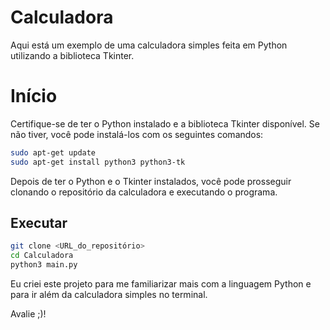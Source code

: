 # Calculadora
Aqui está um exemplo de uma calculadora simples feita em Python utilizando a biblioteca Tkinter.

# Início
Certifique-se de ter o Python instalado e a biblioteca Tkinter disponível. Se não tiver, você pode instalá-los com os seguintes comandos:

```bash
sudo apt-get update
sudo apt-get install python3 python3-tk
```
Depois de ter o Python e o Tkinter instalados, você pode prosseguir clonando o repositório da calculadora e executando o programa.

## Executar
```bash
git clone <URL_do_repositório>
cd Calculadora
python3 main.py
```
Eu criei este projeto para me familiarizar mais com a linguagem Python e para ir além da calculadora simples no terminal. 

Avalie ;)!
